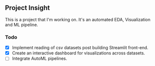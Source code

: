 ## Project Insight

This is a project that I'm working on. It's an automated EDA, Visualization and ML pipeline.

### Todo

- [x] Implement reading of csv datasets post building Streamlit front-end.
- [x] Create an interactive dashboard for visualizations across datasets.
- [ ] Integrate AutoML pipelines.
